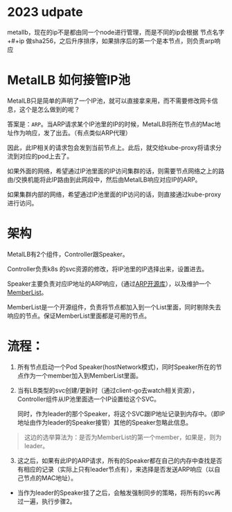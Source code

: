 # 2023 udpate
metallb，现在的ip不是都由同一个node进行管理，而是不同的ip会根据 节点名字+#+ip 做sha256，之后升序排序，如果排序后的第一个是本节点，则负责arp响应

# MetalLB 如何接管IP池

MetalLB只是简单的声明了一个IP池，就可以直接拿来用，而不需要修改网卡信息，这个是怎么做到的呢？

答案是：`ARP`。当ARP请求某个IP池里的IP的时候，MetalLB将所在节点的Mac地址作为响应，发了出去。（有点类似ARP代理）

因此，此IP相关的请求包会发到当前节点上。此后，就交给kube-proxy将请求分流到对应的pod上去了。

如果外面的网络，希望通过IP池里面的IP访问集群的话，则需要节点网络之上的路由/交换机能将此IP路由到此网段中，然后由MetalLB响应对应IP的ARP。

如果集群内部的网络，希望通过IP池里面的IP访问的话，则直接通过kube-proxy进行访问。


# 架构
MetalLB有2个组件，Controller跟Speaker。

Controller负责k8s 的svc资源的修改，将IP池里的IP选择出来，设置进去。

Speaker主要负责对应IP地址的ARP响应，(通过[ARP开源库](https://github.com/mdlayher/arp)），以及维护一个[MemberList](https://github.com/hashicorp/memberlist)。

MemberList是一个开源组件，负责将节点都加入到一个List里面，同时剔除失去响应的节点。保证MemberList里面都是可用的节点。

# 流程：
1. 所有节点启动一个Pod Speaker(hostNetwork模式)，同时Speaker所在的节点作为一个member加入到MemberList里面。
2. 当有LB类型的svc创建/更新时（通过client-go去watch相关资源），Controller组件从IP池里面选一个IP设置给这个SVC。

   同时，作为leader的那个Speaker，将这个SVC跟IP地址记录到内存中。（即IP地址由作为leader的Speaker接管）其他的Speaker忽略此信息。
> 这边的选举算法为：是否为MemberList的第一个member，如果是，则为leader。
3. 这之后，如果有此IP的ARP请求，所有的Speaker都在自己的内存中查找是否有相应的记录（实际上只有leader节点有），来选择是否发送ARP响应（以自己节点的MAC地址）。

* 当作为leader的Speaker挂了之后，会触发强制同步的策略，将所有的svc再过一遍，执行步骤2。

